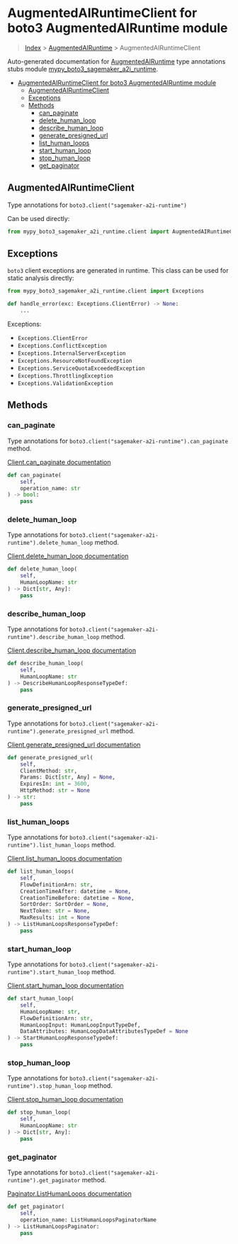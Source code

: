 # AugmentedAIRuntimeClient for boto3 AugmentedAIRuntime module

> [Index](../index.md) > [AugmentedAIRuntime](./index.md) > AugmentedAIRuntimeClient

Auto-generated documentation for [AugmentedAIRuntime](https://boto3.amazonaws.com/v1/documentation/api/latest/reference/services/sagemaker-a2i-runtime.html#AugmentedAIRuntime)
type annotations stubs module [mypy_boto3_sagemaker_a2i_runtime](https://pypi.org/project/mypy-boto3-sagemaker-a2i-runtime/).

- [AugmentedAIRuntimeClient for boto3 AugmentedAIRuntime module](#augmentedairuntimeclient-for-boto3-augmentedairuntime-module)
  - [AugmentedAIRuntimeClient](#augmentedairuntimeclient)
  - [Exceptions](#exceptions)
  - [Methods](#methods)
    - [can_paginate](#can_paginate)
    - [delete_human_loop](#delete_human_loop)
    - [describe_human_loop](#describe_human_loop)
    - [generate_presigned_url](#generate_presigned_url)
    - [list_human_loops](#list_human_loops)
    - [start_human_loop](#start_human_loop)
    - [stop_human_loop](#stop_human_loop)
    - [get_paginator](#get_paginator)

## AugmentedAIRuntimeClient

Type annotations for `boto3.client("sagemaker-a2i-runtime")`

Can be used directly:

```python
from mypy_boto3_sagemaker_a2i_runtime.client import AugmentedAIRuntimeClient
```

## Exceptions


`boto3` client exceptions are generated in runtime. This class can be used for static analysis directly:

```python
from mypy_boto3_sagemaker_a2i_runtime.client import Exceptions

def handle_error(exc: Exceptions.ClientError) -> None:
    ...
```


Exceptions:

- `Exceptions.ClientError`
- `Exceptions.ConflictException`
- `Exceptions.InternalServerException`
- `Exceptions.ResourceNotFoundException`
- `Exceptions.ServiceQuotaExceededException`
- `Exceptions.ThrottlingException`
- `Exceptions.ValidationException`


## Methods


### can_paginate

Type annotations for `boto3.client("sagemaker-a2i-runtime").can_paginate` method.

[Client.can_paginate documentation](https://boto3.amazonaws.com/v1/documentation/api/latest/reference/services/sagemaker-a2i-runtime.html#AugmentedAIRuntime.Client.can_paginate)

```python
def can_paginate(
    self,
    operation_name: str
) -> bool:
    pass
```

### delete_human_loop

Type annotations for `boto3.client("sagemaker-a2i-runtime").delete_human_loop` method.

[Client.delete_human_loop documentation](https://boto3.amazonaws.com/v1/documentation/api/latest/reference/services/sagemaker-a2i-runtime.html#AugmentedAIRuntime.Client.delete_human_loop)

```python
def delete_human_loop(
    self,
    HumanLoopName: str
) -> Dict[str, Any]:
    pass
```

### describe_human_loop

Type annotations for `boto3.client("sagemaker-a2i-runtime").describe_human_loop` method.

[Client.describe_human_loop documentation](https://boto3.amazonaws.com/v1/documentation/api/latest/reference/services/sagemaker-a2i-runtime.html#AugmentedAIRuntime.Client.describe_human_loop)

```python
def describe_human_loop(
    self,
    HumanLoopName: str
) -> DescribeHumanLoopResponseTypeDef:
    pass
```

### generate_presigned_url

Type annotations for `boto3.client("sagemaker-a2i-runtime").generate_presigned_url` method.

[Client.generate_presigned_url documentation](https://boto3.amazonaws.com/v1/documentation/api/latest/reference/services/sagemaker-a2i-runtime.html#AugmentedAIRuntime.Client.generate_presigned_url)

```python
def generate_presigned_url(
    self,
    ClientMethod: str,
    Params: Dict[str, Any] = None,
    ExpiresIn: int = 3600,
    HttpMethod: str = None
) -> str:
    pass
```

### list_human_loops

Type annotations for `boto3.client("sagemaker-a2i-runtime").list_human_loops` method.

[Client.list_human_loops documentation](https://boto3.amazonaws.com/v1/documentation/api/latest/reference/services/sagemaker-a2i-runtime.html#AugmentedAIRuntime.Client.list_human_loops)

```python
def list_human_loops(
    self,
    FlowDefinitionArn: str,
    CreationTimeAfter: datetime = None,
    CreationTimeBefore: datetime = None,
    SortOrder: SortOrder = None,
    NextToken: str = None,
    MaxResults: int = None
) -> ListHumanLoopsResponseTypeDef:
    pass
```

### start_human_loop

Type annotations for `boto3.client("sagemaker-a2i-runtime").start_human_loop` method.

[Client.start_human_loop documentation](https://boto3.amazonaws.com/v1/documentation/api/latest/reference/services/sagemaker-a2i-runtime.html#AugmentedAIRuntime.Client.start_human_loop)

```python
def start_human_loop(
    self,
    HumanLoopName: str,
    FlowDefinitionArn: str,
    HumanLoopInput: HumanLoopInputTypeDef,
    DataAttributes: HumanLoopDataAttributesTypeDef = None
) -> StartHumanLoopResponseTypeDef:
    pass
```

### stop_human_loop

Type annotations for `boto3.client("sagemaker-a2i-runtime").stop_human_loop` method.

[Client.stop_human_loop documentation](https://boto3.amazonaws.com/v1/documentation/api/latest/reference/services/sagemaker-a2i-runtime.html#AugmentedAIRuntime.Client.stop_human_loop)

```python
def stop_human_loop(
    self,
    HumanLoopName: str
) -> Dict[str, Any]:
    pass
```

### get_paginator

Type annotations for `boto3.client("sagemaker-a2i-runtime").get_paginator` method.

[Paginator.ListHumanLoops documentation](https://boto3.amazonaws.com/v1/documentation/api/latest/reference/services/sagemaker-a2i-runtime.html#AugmentedAIRuntime.Paginator.ListHumanLoops)

```python
def get_paginator(
    self,
    operation_name: ListHumanLoopsPaginatorName
) -> ListHumanLoopsPaginator:
    pass
```
